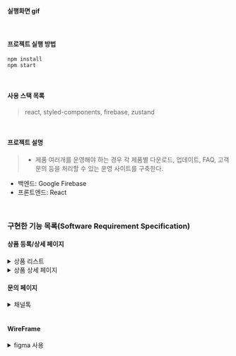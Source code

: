 #### 실행화면 gif

<br/>

#### 프로젝트 실행 방법

```
npm install
npm start
```

<br/>

#### 사용 스택 목록

> react, styled-components, firebase, zustand

<br/>

#### 프로젝트 설명

> - 제품 여러개를 운영해야 하는 경우 각 제품별 다운로드, 업데이트, FAQ, 고객 문의 등을 처리할 수 있는 운영 사이트를 구축한다.

- 백엔드: Google Firebase
- 프론트엔드: React

<br/>

### 구현한 기능 목록(Software Requirement Specification)

#### 상품 등록/상세 페이지

<details>
<summary>상품 리스트</summary>
  &nbsp; 1. ~~~ <br/>
  &nbsp; 2. ~~~
</details>
<details>
<summary>상품 상세 페이지</summary>
&nbsp; 1. ~~~ <br/>
&nbsp; 2. ~~~
</details>

#### 문의 페이지

<details>
<summary>채널톡</summary>

![gif채널톡](https://user-images.githubusercontent.com/81045794/186860242-155fb8eb-505f-4308-a119-5ad4bcd3fc26.gif)

</details>

<br/>

#### WireFrame

<details>
<summary>figma 사용</summary>

<h3>메인 페이지</h3>

![image](https://user-images.githubusercontent.com/62678492/186843232-4448304c-088a-4e31-bb90-80ec4ed2bf50.png)


<h3>상품 상세 페이지</h3>


<h3>상품 등록 페이지</h3>


<h3>FAQ</h3>

![image](https://user-images.githubusercontent.com/62678492/186843338-b69148a5-43db-434f-aa42-511637a59a97.png)


</details>
